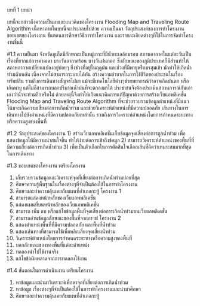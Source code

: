 ﻿บทที่ 1 บทนำ

บทนี้จะกล่าวถึงความเป็นมาและแนวคิดของโครงงาน Flooding Map and Traveling Route Algorithm เนื้อหาภายในบทนี้จะประกอบไปด้วย ความเป็นมา วัตถุประสงค์ของการทำโครงงาน ขอบเขตของโครงงาน ขั้นตอนการศึกษาวิธีการทำโครงงาน และรายละเอียดต่างๆที่ใช้ในการจัดทำโครงงานชิ้นนี้

#1.1 ความป็นมา
	จังหวัดภูเก็ตมีลักษณะเป็นหมู่เกาะที่มีน้ำทะเลล้อมรอบ สภาพอากาศในแต่ละวันเป็นเรื่องที่ยากแก่การคาดเดา บางวันอากาศร้อน บางวันฝนกตก ซึ่งลักษณะของภูมิประเทศก็มีส่วนทำให้สภาพอากาศเปลี่ยนแปลงอยู่บ่อยๆ ยิ่งช่วงที่อยู่ในฤดูฝน และช่วงที่มีพายุหรือมรสุมเข้า มักทำให้เกิดน้ำท่วมฉับพลัน เนื่องจากไม่สามารถระบายได้ทัน สร้างความลำบากในการใช้ชีวิตของประชนในเรื่องทรัพย์สิน รวมถึงการเดินทางสัญจรไปมา แม้จะมีเทคโนโลยีต่างๆช่วยพยากรณ์ว่าอาจเกิดฝนตก หรือเกิดพายุ แต่ไม่ก็สามารถบอกปริมาณน้ำฝนที่จะตกลงมาได้ ประชาชนจึงต้องประเมินสถานการณ์กันเอาเองว่าน้ำจะท่วมอีกหรือไม่ ด้วยเหตุนี้จึงทำให้เกิดแนวคิดการแก้ปัญหาด้วยการสร้างเว็บแอพลิเคชั่น Flooding Map and Traveling Route Algorithm ที่จะช่วยรวบรวมข้อมูลตำแหน่งที่มีแนวโน้มจะเกิดความเสี่ยงต่อการเกิดน้ำท่วม และช่วยวิเคราะห์ตำแหน่งที่มีความปลอดภัย เส้นทางในการเดินทางไปยังตำแหน่งที่มีความปลอดภัยเหล่านั้น รวมถึงการวิเคราะห์ตำแหน่งโดยการกำหนดระยะทางหรือความสูงของพื้นที่

#1.2 วัตถุประสงค์ของโครงงาน
	1)  สร้างเว็บแอพพลิเคชั่นเก็บข้อมูลจุดเสี่ยงต่อการถูกน้ำท่วม เพื่อแสดงข้อมูลให้มีความน่าสนใจขึ้น ทำให้ง่ายต่อการเข้าถึงข้อมูล
	2)  สามารถวิเคราะห์ตำแหน่งของพื้นที่ที่มีความเสี่ยงต่อการเกิดน้ำท่วม
3)  เพื่อเป็นตัวเลือกในการตัดสินใจเลือกเส้นที่คิดว่าเหมาะสมมากที่สุดในการเดินทาง



#1.3 ขอบเขตของโครงงาน
	เตรียมโครงาน
1)	เก็บรวบรวมข้อมูลและวิเคราะห์จุดที่เสี่ยงต่อการเกิดน้ำท่วมบ่อยที่สุด
2)	ศึกษาความรู้พื้นฐานในเรื่องต่างๆที่จำเป็นต้องใช้ในการทำโครงงาน
3)	ศึกษาและทำความคุ้นเคยกับแผนที่อำเภอกะทู้
	โครงงาน 1
1)	สามารถแสดงหน้าหลักของเว็บแอพพลิเคชั่น
2)	แสดงแผนที่บนหน้าหลักของเว็บแอพพลิเคชั่น
3)	สามารถ เพิ่ม ลบ หรือแก้ไขข้อมูลพื้นที่จุดเสี่ยงต่อการเกิดน้ำท่วมบนเว็บแอพลิเคชั่น
4)	สามารถอ่านข้อมูลลักษณะของพื้นที่จากกราฟ
โครงงาน 2 
1)	แสดงตำแหน่งพื้นที่ที่มีความปลอดภัย และพื้นที่น้ำท่วม
2)	แสดงเส้นทางที่สามารถใช้เพื่อหลีกเลี่ยงจุดเสี่ยงน้ำท่วม
3)	วิเคราะห์ตำแหน่งโดยการกำหนดระยะทางหรือความสูงของพื้นที่
4)	บอกลักษณะของของพื้นที่แต่ละตำแหน่ง
5)	ทดลองนำไปใช้งานจริง
6)	แก้ไขข้อผิดพลาดจากการทดลองใช้งาน

#1.4 ขั้นตอนในการดำเนินงาน
เตรียมโครงาน
1)	หาข้อมูลและนำมาวิเคราะห์เพื่อหาจุดที่เสี่ยงต่อการเกิดน้ำท่วม
2)	หาข้อมูล เรื่องต่างๆที่จำเป็นต้องใช้ในการทำโครงงานและนำมาศึกษา
3)	ศึกษาและทำความคุ้นเคยกับแผนที่อำเภอกะทู้
